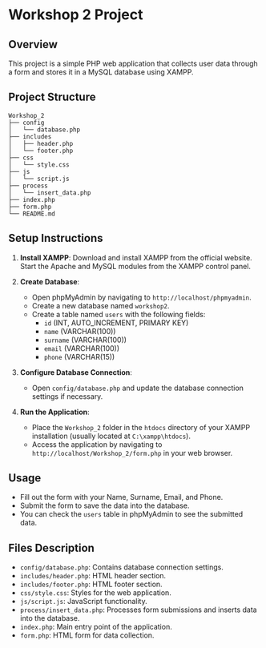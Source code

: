 # Workshop 2 Project

## Overview
This project is a simple PHP web application that collects user data through a form and stores it in a MySQL database using XAMPP.

## Project Structure
```
Workshop_2
├── config
│   └── database.php
├── includes
│   ├── header.php
│   └── footer.php
├── css
│   └── style.css
├── js
│   └── script.js
├── process
│   └── insert_data.php
├── index.php
├── form.php
└── README.md
```

## Setup Instructions

1. **Install XAMPP**: Download and install XAMPP from the official website. Start the Apache and MySQL modules from the XAMPP control panel.

2. **Create Database**:
   - Open phpMyAdmin by navigating to `http://localhost/phpmyadmin`.
   - Create a new database named `workshop2`.
   - Create a table named `users` with the following fields:
     - `id` (INT, AUTO_INCREMENT, PRIMARY KEY)
     - `name` (VARCHAR(100))
     - `surname` (VARCHAR(100))
     - `email` (VARCHAR(100))
     - `phone` (VARCHAR(15))

3. **Configure Database Connection**:
   - Open `config/database.php` and update the database connection settings if necessary.

4. **Run the Application**:
   - Place the `Workshop_2` folder in the `htdocs` directory of your XAMPP installation (usually located at `C:\xampp\htdocs`).
   - Access the application by navigating to `http://localhost/Workshop_2/form.php` in your web browser.

## Usage
- Fill out the form with your Name, Surname, Email, and Phone.
- Submit the form to save the data into the database.
- You can check the `users` table in phpMyAdmin to see the submitted data.

## Files Description
- `config/database.php`: Contains database connection settings.
- `includes/header.php`: HTML header section.
- `includes/footer.php`: HTML footer section.
- `css/style.css`: Styles for the web application.
- `js/script.js`: JavaScript functionality.
- `process/insert_data.php`: Processes form submissions and inserts data into the database.
- `index.php`: Main entry point of the application.
- `form.php`: HTML form for data collection.